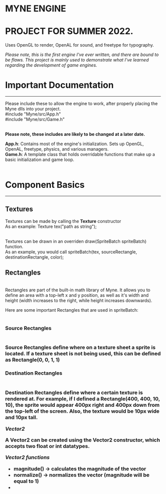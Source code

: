 # MYNE ENGINE<br>
# PROJECT FOR SUMMER 2022.<br>
Uses OpenGL to render, OpenAL for sound, and freetype for typography.<br>

<em>Please note, this is the first engine I've ever written, and there are bound to be flaws. This project is mainly used to demonstrate what I've learned regarding the development of game engines.</em><br>


# Important Documentation <br>
<hr>
Please include these to allow the engine to work, after properly placing the Myne dlls into your project.<br>
#include "Myne/src/App.h"<br>
#include "Myne/src/Game.h"<br><br>

<b>Please note, these includes are likely to be changed at a later date.</b><br>

<b>App.h</b>: Contains most of the engine's initialization. Sets up OpenGL, OpenAL, freetype, physics, and various managers.<br>
<b>Game.h</b>: A template class that holds overridable functions that make up a basic initialization and game loop.<br><br>

# Component Basics <br>
<hr>

<h2><b>Textures</b></h2>

Textures can be made by calling the <b>Texture</b> constructor <br>
As an example: Texture tex("path as string");<br><br>

Textures can be drawn in an overriden draw(SpriteBatch spriteBatch) function.<br>
As an example, you would call spriteBatch(tex, sourceRectangle, destinationRectangle, color);<br>

<h2><b>Rectangles</b></h2><br>
Rectangles are part of the built-in math library of Myne. It allows you to define an area with a top-left x and y position, as well as it's width and height (width increases to the right, while height increases downwards).<br>

Here are some important Rectangles that are used in spriteBatch: <br><br>

<h3>Source Rectangles<h3><br>
Source Rectangles define where on a texture sheet a sprite is located. If a texture sheet is not being used, this can be defined as Rectangle(0, 0, 1, 1)<br>

<h3>Destination Rectangles<h3><br>
Destination Rectangles define where a certain texture is rendered at. For example, if I defined a Rectangle(400, 400, 10, 10), the sprite would appear 400px right and 400px down from the top-left of the screen. Also, the texture would be 10px wide and 10px tall.<br>
  
<em>Vector2</em><br>
  
A Vector2 can be created using the Vector2 constructor, which accepts two float or int datatypes.<br>
  
<em>Vector2 functions</em><br>
  
- magnitude() -> calculates the magnitude of the vector<br>
- normalize() -> normalizes the vector (magnitude will be equal to 1)<br>
- 






